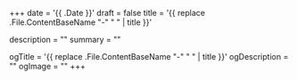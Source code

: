 +++
date = '{{ .Date }}'
draft = false
title = '{{ replace .File.ContentBaseName "-" " " | title }}'

description = ""
summary = ""

ogTitle = '{{ replace .File.ContentBaseName "-" " " | title }}'
ogDescription = ""
ogImage = ""
+++

